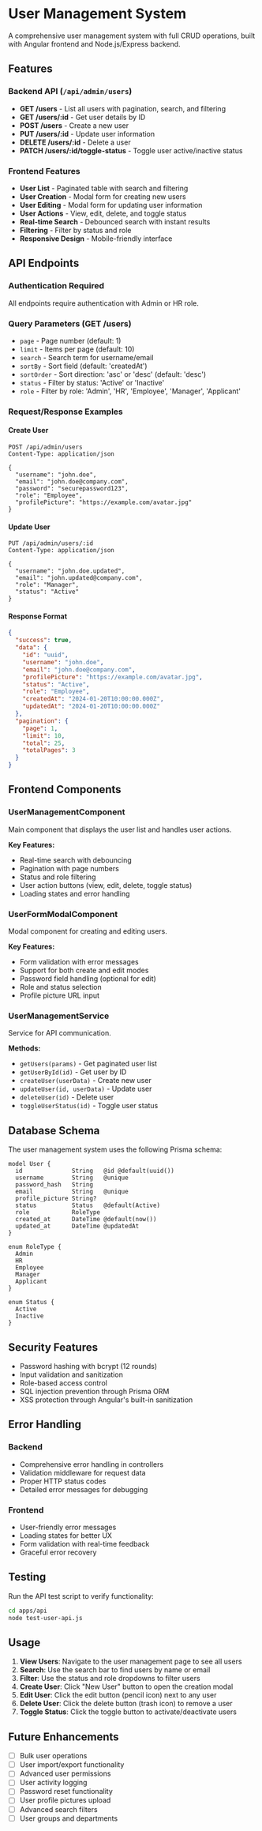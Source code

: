 # User Management System

A comprehensive user management system with full CRUD operations, built with Angular frontend and Node.js/Express backend.

## Features

### Backend API (`/api/admin/users`)

- **GET /users** - List all users with pagination, search, and filtering
- **GET /users/:id** - Get user details by ID
- **POST /users** - Create a new user
- **PUT /users/:id** - Update user information
- **DELETE /users/:id** - Delete a user
- **PATCH /users/:id/toggle-status** - Toggle user active/inactive status

### Frontend Features

- **User List** - Paginated table with search and filtering
- **User Creation** - Modal form for creating new users
- **User Editing** - Modal form for updating user information
- **User Actions** - View, edit, delete, and toggle status
- **Real-time Search** - Debounced search with instant results
- **Filtering** - Filter by status and role
- **Responsive Design** - Mobile-friendly interface

## API Endpoints

### Authentication Required
All endpoints require authentication with Admin or HR role.

### Query Parameters (GET /users)
- `page` - Page number (default: 1)
- `limit` - Items per page (default: 10)
- `search` - Search term for username/email
- `sortBy` - Sort field (default: 'createdAt')
- `sortOrder` - Sort direction: 'asc' or 'desc' (default: 'desc')
- `status` - Filter by status: 'Active' or 'Inactive'
- `role` - Filter by role: 'Admin', 'HR', 'Employee', 'Manager', 'Applicant'

### Request/Response Examples

#### Create User
```http
POST /api/admin/users
Content-Type: application/json

{
  "username": "john.doe",
  "email": "john.doe@company.com",
  "password": "securepassword123",
  "role": "Employee",
  "profilePicture": "https://example.com/avatar.jpg"
}
```

#### Update User
```http
PUT /api/admin/users/:id
Content-Type: application/json

{
  "username": "john.doe.updated",
  "email": "john.updated@company.com",
  "role": "Manager",
  "status": "Active"
}
```

#### Response Format
```json
{
  "success": true,
  "data": {
    "id": "uuid",
    "username": "john.doe",
    "email": "john.doe@company.com",
    "profilePicture": "https://example.com/avatar.jpg",
    "status": "Active",
    "role": "Employee",
    "createdAt": "2024-01-20T10:00:00.000Z",
    "updatedAt": "2024-01-20T10:00:00.000Z"
  },
  "pagination": {
    "page": 1,
    "limit": 10,
    "total": 25,
    "totalPages": 3
  }
}
```

## Frontend Components

### UserManagementComponent
Main component that displays the user list and handles user actions.

**Key Features:**
- Real-time search with debouncing
- Pagination with page numbers
- Status and role filtering
- User action buttons (view, edit, delete, toggle status)
- Loading states and error handling

### UserFormModalComponent
Modal component for creating and editing users.

**Key Features:**
- Form validation with error messages
- Support for both create and edit modes
- Password field handling (optional for edit)
- Role and status selection
- Profile picture URL input

### UserManagementService
Service for API communication.

**Methods:**
- `getUsers(params)` - Get paginated user list
- `getUserById(id)` - Get user by ID
- `createUser(userData)` - Create new user
- `updateUser(id, userData)` - Update user
- `deleteUser(id)` - Delete user
- `toggleUserStatus(id)` - Toggle user status

## Database Schema

The user management system uses the following Prisma schema:

```prisma
model User {
  id              String   @id @default(uuid())
  username        String   @unique
  password_hash   String
  email           String   @unique
  profile_picture String?
  status          Status   @default(Active)
  role            RoleType
  created_at      DateTime @default(now())
  updated_at      DateTime @updatedAt
}

enum RoleType {
  Admin
  HR
  Employee
  Manager
  Applicant
}

enum Status {
  Active
  Inactive
}
```

## Security Features

- Password hashing with bcrypt (12 rounds)
- Input validation and sanitization
- Role-based access control
- SQL injection prevention through Prisma ORM
- XSS protection through Angular's built-in sanitization

## Error Handling

### Backend
- Comprehensive error handling in controllers
- Validation middleware for request data
- Proper HTTP status codes
- Detailed error messages for debugging

### Frontend
- User-friendly error messages
- Loading states for better UX
- Form validation with real-time feedback
- Graceful error recovery

## Testing

Run the API test script to verify functionality:

```bash
cd apps/api
node test-user-api.js
```

## Usage

1. **View Users**: Navigate to the user management page to see all users
2. **Search**: Use the search bar to find users by name or email
3. **Filter**: Use the status and role dropdowns to filter users
4. **Create User**: Click "New User" button to open the creation modal
5. **Edit User**: Click the edit button (pencil icon) next to any user
6. **Delete User**: Click the delete button (trash icon) to remove a user
7. **Toggle Status**: Click the toggle button to activate/deactivate users

## Future Enhancements

- [ ] Bulk user operations
- [ ] User import/export functionality
- [ ] Advanced user permissions
- [ ] User activity logging
- [ ] Password reset functionality
- [ ] User profile pictures upload
- [ ] Advanced search filters
- [ ] User groups and departments
